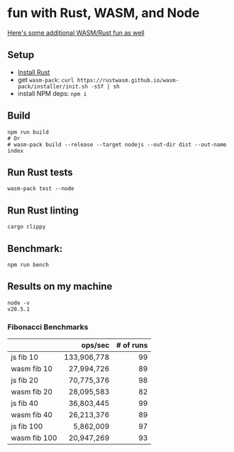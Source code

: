 # fun with Rust, WASM, and Node

[Here's some additional WASM/Rust fun as well](https://github.com/maxnachlinger/maze-challenge) 

## Setup

- [Install Rust](https://www.rust-lang.org/tools/install)
- get `wasm-pack`: `curl https://rustwasm.github.io/wasm-pack/installer/init.sh -sSf | sh`
- install NPM deps: `npm i`

## Build
```shell
npm run build
# Or
# wasm-pack build --release --target nodejs --out-dir dist --out-name index
```

## Run Rust tests
```shell
wasm-pack test --node
```

## Run Rust linting
```shell
cargo clippy
```

## Benchmark:
```shell
npm run bench
```

## Results on my machine

```shell
node -v
v20.5.1
```

### Fibonacci Benchmarks
| | ops/sec | # of runs |
| :---------- | ----------: | ----------: |
| js fib 10 | 133,906,778 | 99 |
| wasm fib 10 | 27,994,726 | 89 |
| js fib 20 | 70,775,376 | 98 |
| wasm fib 20 | 28,095,583 | 82 |
| js fib 40 | 36,803,445 | 99 |
| wasm fib 40 | 26,213,376 | 89 |
| js fib 100 | 5,862,009 | 97 |
| wasm fib 100 | 20,947,269 | 93 |
